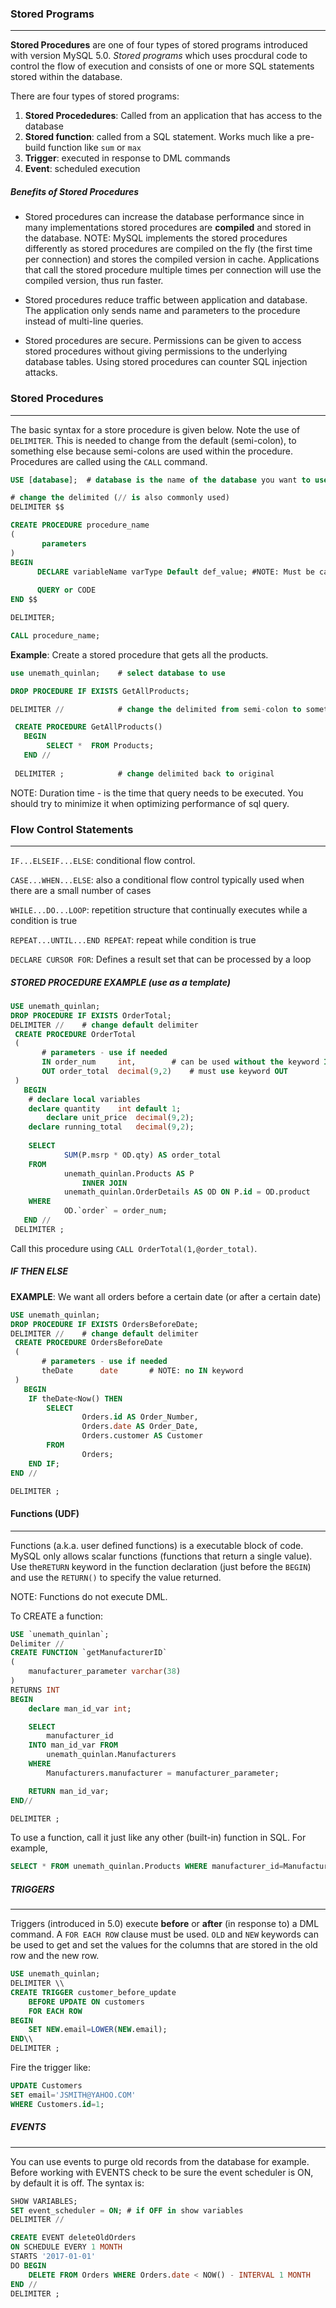 ### Stored Programs 
---
__Stored Procedures__ are one of four types of stored programs introduced with version MySQL 5.0.   _Stored programs_ which uses procdural code to control the flow of execution and consists of one or more SQL statements stored within the database.  

There are four types of stored programs:

1. __Stored Procededures__:  Called from an application that has access to the database
2. __Stored function__: called from a SQL statement.  Works much like a pre-build function like `sum` or `max` 
3. __Trigger__: executed in response to DML commands
4. __Event__: scheduled execution


##### Benefits of Stored Procedures

- Stored procedures can increase the database performance since in many implementations stored procedures are __compiled__ and stored in the database. NOTE: MySQL implements the stored procedures differently as stored procedures are compiled on the fly (the first time per connection) and stores the compiled version in cache.  Applications that call the stored procedure multiple times per connection will use the compiled version, thus run faster.  

- Stored procedures reduce traffic between application and database.  The application only sends name and parameters to the procedure instead of multi-line queries. 

- Stored procedures are secure. Permissions can be given to access stored procedures without giving permissions to the underlying database tables.  Using stored procedures can counter SQL injection attacks.


### Stored Procedures
---
The basic syntax for a store procedure is given below.  Note the use of `DELIMITER`.  This is needed to change from the default (semi-colon), to something else because semi-colons are used within the procedure.  Procedures are called using the `CALL` command.

```sql
USE [database];  # database is the name of the database you want to use  

# change the delimited (// is also commonly used)
DELIMITER $$  

CREATE PROCEDURE procedure_name
(
       parameters 
)
BEGIN
      DECLARE variableName varType Default def_value; #NOTE: Must be called different than Table Column
      
      QUERY or CODE
END $$

DELIMITER;

CALL procedure_name;

```

__Example__:  Create a stored procedure that gets all the products.

```sql
use unemath_quinlan; 	# select database to use

DROP PROCEDURE IF EXISTS GetAllProducts;

DELIMITER //			# change the delimited from semi-colon to something else

 CREATE PROCEDURE GetAllProducts()
   BEGIN
		SELECT *  FROM Products;
   END //
 
 DELIMITER ;			# change delimited back to original	
```

NOTE:  Duration time - is the time that query needs to be executed. You should try to minimize it when optimizing performance of sql query.



### Flow Control Statements
---

`IF...ELSEIF...ELSE`: conditional flow control.

`CASE...WHEN...ELSE`: also a conditional flow control typically used when there are a small number of cases

`WHILE...DO...LOOP`: repetition structure that continually executes while a condition is true

`REPEAT...UNTIL...END REPEAT`:  repeat while condition is true

`DECLARE CURSOR FOR`:  Defines a result set that can be processed by a loop


##### STORED PROCEDURE EXAMPLE (use as a template)

```sql
USE unemath_quinlan;
DROP PROCEDURE IF EXISTS OrderTotal;
DELIMITER //	# change default delimiter
 CREATE PROCEDURE OrderTotal
 (
       # parameters - use if needed
       IN order_num 	int,		# can be used without the keyword IN
       OUT order_total 	decimal(9,2)  	# must use keyword OUT
 )
   BEGIN
	# declare local variables
	declare quantity	int default 1; 
        declare unit_price 	decimal(9,2);
	declare running_total	decimal(9,2);
        
	SELECT 
    		SUM(P.msrp * OD.qty) AS order_total
	FROM
    		unemath_quinlan.Products AS P
        		INNER JOIN
    		unemath_quinlan.OrderDetails AS OD ON P.id = OD.product
	WHERE
    		OD.`order` = order_num;
   END //
 DELIMITER ;
```


Call this procedure using `CALL OrderTotal(1,@order_total)`.


##### IF THEN ELSE

__EXAMPLE__: We want all orders before a certain date (or after a certain date)



```sql
USE unemath_quinlan;
DROP PROCEDURE IF EXISTS OrdersBeforeDate;
DELIMITER //    # change default delimiter
 CREATE PROCEDURE OrdersBeforeDate
 (
       # parameters - use if needed
       theDate      date       # NOTE: no IN keyword
 )
   BEGIN
    IF theDate<Now() THEN
        SELECT 
                Orders.id AS Order_Number,
				Orders.date AS Order_Date,
                Orders.customer AS Customer
        FROM
                Orders;
	END IF;
END //

DELIMITER ;
```



#### Functions (UDF)
---

Functions (a.k.a. user defined functions) is a executable block of code.  MySQL only allows scalar functions (functions that return a single value).  Use the`RETURN` keyword in the function declaration (just before the `BEGIN`) and use the `RETURN()` to specify the value returned.

NOTE: Functions do not execute DML.

To CREATE a function: 

```sql
USE `unemath_quinlan`;
Delimiter //
CREATE FUNCTION `getManufacturerID` 
(
	manufacturer_parameter varchar(38) 
)
RETURNS INT
BEGIN
	declare man_id_var int;

	SELECT 
		manufacturer_id
	INTO man_id_var FROM
		unemath_quinlan.Manufacturers
	WHERE
		Manufacturers.manufacturer = manufacturer_parameter;

	RETURN man_id_var;
END//

DELIMITER ;
```

To use a function, call it just like any other (built-in) function in SQL.  For example, 

```sql
SELECT * FROM unemath_quinlan.Products WHERE manufacturer_id=ManufacturerID('Artline');
```


##### TRIGGERS
---
Triggers (introduced in 5.0) execute __before__ or __after__  (in response to) a DML command.  A `FOR EACH ROW` clause must be used.  `OLD` and `NEW` keywords can be used to get and set the values for the columns that are stored in the old row and the new row.


```sql
USE unemath_quinlan;
DELIMITER \\
CREATE TRIGGER customer_before_update
	BEFORE UPDATE ON customers
	FOR EACH ROW
BEGIN
	SET NEW.email=LOWER(NEW.email);
END\\
DELIMITER ;
```

Fire the trigger like:
```sql
UPDATE Customers
SET email='JSMITH@YAHOO.COM'
WHERE Customers.id=1;
```


##### EVENTS
---

You can use events to purge old records from the database for example.  Before working with EVENTS check to be sure the event scheduler is ON, by default it is off.  The syntax is:

```sql
SHOW VARIABLES;
SET event_scheduler = ON; # if OFF in show variables
DELIMITER //

CREATE EVENT deleteOldOrders
ON SCHEDULE EVERY 1 MONTH
STARTS '2017-01-01'
DO BEGIN
	DELETE FROM Orders WHERE Orders.date < NOW() - INTERVAL 1 MONTH
END //
DELIMITER ;
```
